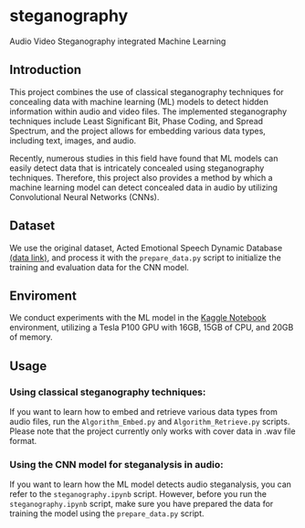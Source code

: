 # steganography
Audio Video Steganography integrated Machine Learning

## Introduction
This project combines the use of classical steganography techniques for concealing data with machine learning (ML) models to detect hidden information within audio and video files. The implemented steganography techniques include Least Significant Bit, Phase Coding, and Spread Spectrum, and the project allows for embedding various data types, including text, images, and audio.

Recently, numerous studies in this field have found that ML models can easily detect data that is intricately concealed using steganography techniques. Therefore, this project also provides a method by which a machine learning model can detect concealed data in audio by utilizing Convolutional Neural Networks (CNNs).

## Dataset
We use the original dataset, Acted Emotional Speech Dynamic Database [(data link)](https://m3c.web.auth.gr/research/aesdd-speech-emotion-recognition/), and process it with the `prepare_data.py` script to initialize the training and evaluation data for the CNN model.

## Enviroment
We conduct experiments with the ML model in the [Kaggle Notebook](https://www.kaggle.com/) environment, utilizing a Tesla P100 GPU with 16GB, 15GB of CPU, and 20GB of memory.

## Usage
### Using classical steganography techniques:
If you want to learn how to embed and retrieve various data types from audio files, run the `Algorithm_Embed.py` and `Algorithm_Retrieve.py` scripts. Please note that the project currently only works with cover data in .wav file format.

### Using the CNN model for steganalysis in audio:
If you want to learn how the ML model detects audio steganalysis, you can refer to the `steganography.ipynb` script. However, before you run the `steganography.ipynb` script, make sure you have prepared the data for training the model using the `prepare_data.py` script.
